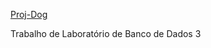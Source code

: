 [Proj-Dog](https://github.com/JeanRodrigues1/proj-dog)



Trabalho de Laboratório de Banco de Dados 3
